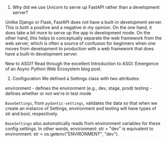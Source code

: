 1. Why did we use Uvicorn to serve up FastAPI rather than a development server?

Unlike Django or Flask, FastAPI does not have a built-in development server. This is both a positive and a negative in my opinion. On the one hand, it does take a bit more to serve up the app in development mode. On the other hand, this helps to conceptually separate the web framework from the web server, which is often a source of confusion for beginners when one moves from development to production with a web framework that does have a built-in development server.

New to ASGI? Read through the excellent Introduction to ASGI: Emergence of an Async Python Web Ecosystem blog post.

2. Configuration
We defined a Settings class with two attributes:

environment - defines the environment (e.g., dev, stage, prod)
testing - defines whether or not we're in test mode

`BaseSettings`, from `pydantic-settings`, validates the data so that when we create an instance of Settings, environment and testing will have types of str and bool, respectively.

`BaseSettings` also automatically reads from environment variables for these config settings. In other words, environment: str = "dev" is equivalent to environment: str = os.getenv("ENVIRONMENT", "dev").

